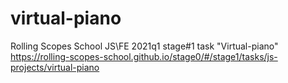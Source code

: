 # virtual-piano
Rolling Scopes School JS\FE 2021q1 stage#1 task "Virtual-piano"  
<https://rolling-scopes-school.github.io/stage0/#/stage1/tasks/js-projects/virtual-piano>

